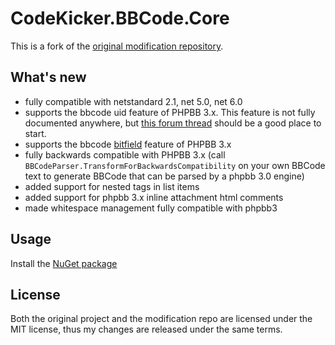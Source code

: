 CodeKicker.BBCode.Core
=====================

This is a fork of the [original modification repository](https://github.com/Pablissimo/CodeKicker.BBCode-Mod).

## What's new
* fully compatible with netstandard 2.1, net 5.0, net 6.0
* supports the bbcode uid feature of PHPBB 3.x. This feature is not fully documented anywhere, but [this forum thread](https://www.phpbb.com/community/viewtopic.php?t=1378765) should be a good place to start.
* supports the bbcode [bitfield](https://www.phpbb.com/support/docs/en/3.1/kb/article/how-to-template-bitfield-and-bbcodes/) feature of PHPBB 3.x
* fully backwards compatible with PHPBB 3.x (call `BBCodeParser.TransformForBackwardsCompatibility` on your own BBCode text to generate BBCode that can be parsed by a phpbb 3.0 engine)
* added support for nested tags in list items
* added support for phpbb 3.x inline attachment html comments
* made whitespace management fully compatible with phpbb3 

## Usage
Install the [NuGet package](https://www.nuget.org/packages/CodeKicker.BBCode.Core/)

## License
Both the original project and the modification repo are licensed under the MIT license, thus my changes are released under the same terms.
